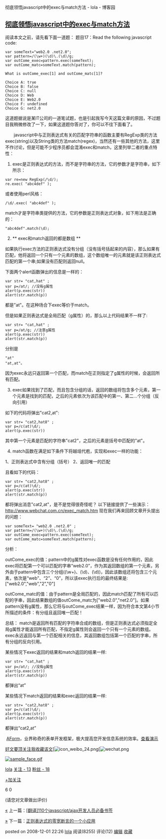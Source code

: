 彻底领悟javascript中的exec与match方法 - lola - 博客园

## [彻底领悟javascript中的exec与match方法](http://www.cnblogs.com/xiehuiqi220/archive/2008/12/01/1327487.html)

阅读本文之前，请先看下面一道题：
题目17：Read the following javascript code:
```
var someText="web2.0 .net2.0";
var pattern=/(\w+)(\d)\.(\d)/g;
var outCome_exec=pattern.exec(someText);
var outCome_matc=someText.match(pattern);

What is outCome_exec[1] and outCome_matc[1]?

Choice A: true
Choice B: false
Choice C: null
Choice D: Web
Choice E: Web2.0
Choice F: undefined
Choice G: net2.0
```
这道题据说是某IT公司的一道笔试题，也是引起我写今天这篇文章的原因，不过题目我稍微修改了一下，如果这道题你答对了，你可以不往下面看了。


　　javascript中与正则表达式有关的匹配字符串的函数主要有RegExp类的方法exec(string)以及String类的方法match(regex)，当然还有一些其他的方法，这里不作讨论，但是可能不少程序员都会混淆exec和match，这里列举二者的重点特性：

1. exec是正则表达式的方法，而不是字符串的方法，它的参数才是字符串，如下所示：
```
var re=new RegExp(/\d/);
re.exec( "abc4def" );
```
或者使用perl风格：
```
/\d/.exec( "abc4def" );
```
match才是字符串类提供的方法，它的参数是正则表达式对象，如下用法是正确的：
```
"abc4def".match(\d);
```
2. ** exec和match返回的都是数组 **

如果执行exec方法的正则表达式没有分组（没有括号括起来的内容），那么如果有匹配，他将返回一个只有一个元素的数组，这个数组唯一的元素就是该正则表达式匹配的第一个串;如果没有匹配则返回null。

下面两个alert函数弹出的信息是一样的：
```
var str= "cat,hat" ;
var p=/at/; //没有g属性
alert(p.exec(str))
alert(str.match(p))
```
都是"at"。在这种场合下exec等价于match。

但是如果正则表达式是全局匹配（g属性）的，那么以上代码结果不一样了:
```
var str= "cat,hat" ;
var p=/at/g; //注意g属性
alert(p.exec(str))
alert(str.match(p))
```
分别是
```
"at"
"at,at"。
```
因为exec永远只返回第一个匹配，而match在正则指定了g属性的时候，会返回所有匹配。

3. exec如果找到了匹配，而且包含分组的话，返回的数组将包含多个元素，第一个元素是找到的匹配，之后的元素依次为该匹配中的第一、第二...个分组（反向引用）

如下的代码将弹出"cat2,at":
```
var str= "cat2,hat8" ;
var p=/c(at)\d/;
alert(p.exec(str))
```
其中第一个元素是匹配的字符串"cat2"，之后的元素是括号中匹配的"at"。

4. match函数在满足如下条件下将越俎代庖，实现和exec一样的功能：

1、正则表达式中含有分组（括号）
2、返回唯一的匹配

且看如下的代码：
```
var str= "cat2,hat8" ;
var p=/c(at)\d/;
alert(p.exec(str))
alert(str.match(p))
```
都将弹出消息"cat2,at"，是不是觉得很奇怪呢？
以下链接提供了一些演示：http://www.webchat.com.cn/exec_match.htm
现在我们再来回顾文章开头提出的问题：
```
var someText= "web2.0 .net2.0" ;
var pattern=/(\w+)(\d)\.(\d)/g;
var outCome_exec=pattern.exec(someText);
var outCome_matc=someText.match(pattern);
```
分析：

outCome_exec的值：pattern中的g属性对exec函数是没有任何作用的，因此exec将匹配第一个可以匹配的字串“web2.0”，作为其返回数组的第一个元素，另外由于pattern中包含三个分组((\w+)、(\d)、(\d))，因此该数组还将包含三个元素，依次是“web”、“2”、“0”，所以该exec执行后的最终结果是:["web2.0","web","2","0"]

outCome_matc的值：由于pattern是全局匹配的，因此match匹配了所有可以匹配的字串，因此结果数组的值outCome_matc为["web2.0","net2.0"]。如果pattern没有g属性，那么它将与outCome_exec结果一样，因为符合本文第4小节所描述的条件：有分组且返回唯一匹配！

总结：
match是返回所有匹配的字符串合成的数组，但是正则表达式必须指定全局g属性才能返回所有匹配，不指定g属性则会返回一个只有一个元素的数组。
exec永远返回与第一个匹配相关的信息，其返回数组包括第一个匹配的字串，所有分组的反向引用。

某些情况下exec返回的结果和match返回的结果一样:
```
var str= "cat,hat" ;
var p=/at/; //没有g属性
alert(p.exec(str))
alert(str.match(p))
```
都弹出“at”

某些情况下match返回的结果和exec返回的结果一样:
```
var str= "cat2,hat8" ;
var p=/c(at)\d/;
alert(p.exec(str))
alert(str.match(p))
```
都弹出“cat2,at”

 [AForm](https://github.com/xiehuiqi220/AForm/?ref=cnblogs)，业界称奇的表单开发框架，极大提高您开发信息系统的效率。[查看演示](http://xiehuiqi220.github.io/AForm/doc/book/?ref=cnblogs)

[好文要顶](彻底领悟javascript中的exec与match方法%20-%20lola%20-%20博客园.md#)[关注我](彻底领悟javascript中的exec与match方法%20-%20lola%20-%20博客园.md#)[收藏该文](彻底领悟javascript中的exec与match方法%20-%20lola%20-%20博客园.md#)[![icon_weibo_24.png](彻底领悟javascript中的exec与match方法%20-%20lola%20-%20博客园.md#)[![wechat.png](彻底领悟javascript中的exec与match方法%20-%20lola%20-%20博客园.md#)

[![sample_face.gif](../_resources/373280fde0d7ed152a0f7f06df3f3ad4.gif)](http://home.cnblogs.com/u/xiehuiqi220/)

[lola](http://home.cnblogs.com/u/xiehuiqi220/)
[关注 - 13](http://home.cnblogs.com/u/xiehuiqi220/followees)
[粉丝 - 18](http://home.cnblogs.com/u/xiehuiqi220/followers)

 [+加关注](彻底领悟javascript中的exec与match方法%20-%20lola%20-%20博客园.md#)

 6
0

(请您对文章做出评价)

[«](http://www.cnblogs.com/xiehuiqi220/archive/2008/11/01/1324074.html) 上一篇：[[翻译]110个javascript/ajax开发人员必备书签](http://www.cnblogs.com/xiehuiqi220/archive/2008/11/01/1324074.html)

[»](http://www.cnblogs.com/xiehuiqi220/archive/2009/02/06/1385481.html) 下一篇：[正则表达式的零宽断言的一个小应用](http://www.cnblogs.com/xiehuiqi220/archive/2009/02/06/1385481.html)

posted on 2008-12-01 22:26  [lola](http://www.cnblogs.com/xiehuiqi220/) 阅读(8255) 评论(12) [编辑](http://i.cnblogs.com/EditPosts.aspx?postid=1327487)  [收藏](http://www.cnblogs.com/xiehuiqi220/archive/2008/11/05/1327487.html#)